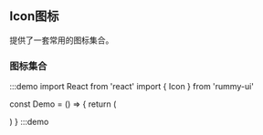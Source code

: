 ## Icon图标

提供了一套常用的图标集合。

### 图标集合

:::demo
import React from 'react'
import { Icon } from 'rummy-ui'

const Demo = () => {
  return (
    <div>
      <Icon name="up"/>
      <Icon name="right"/>
    </div>
  )
}
:::demo

